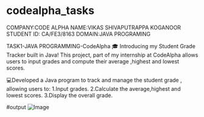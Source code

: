 # codealpha_tasks
COMPANY:CODE ALPHA
NAME:VIKAS SHIVAPUTRAPPA KOGANOOR 
STUDENT ID: CA/FE3/8163
DOMAIN:JAVA PROGRAMING


TASK1-JAVA PROGRAMMING-CodeAlpha 
🎓 Introducing my Student Grade Tracker built in Java! This project, part of my internship at CodeAlpha allows users to input grades and compute their average ,highest and lowest scores.

💻Developed a Java program to track and manage the student grade , allowing users to:
1.Input grades.
2.Calculate the average,highest and lowest scores.
3.Display the overall grade.

#output
![Image](https://github.com/user-attachments/assets/5f96baf2-1cee-469d-8fc8-c9fabb278dc2)

